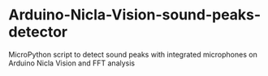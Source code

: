 # Arduino-Nicla-Vision-sound-peaks-detector
MicroPython script to detect sound peaks with integrated microphones on Arduino Nicla Vision and FFT analysis
